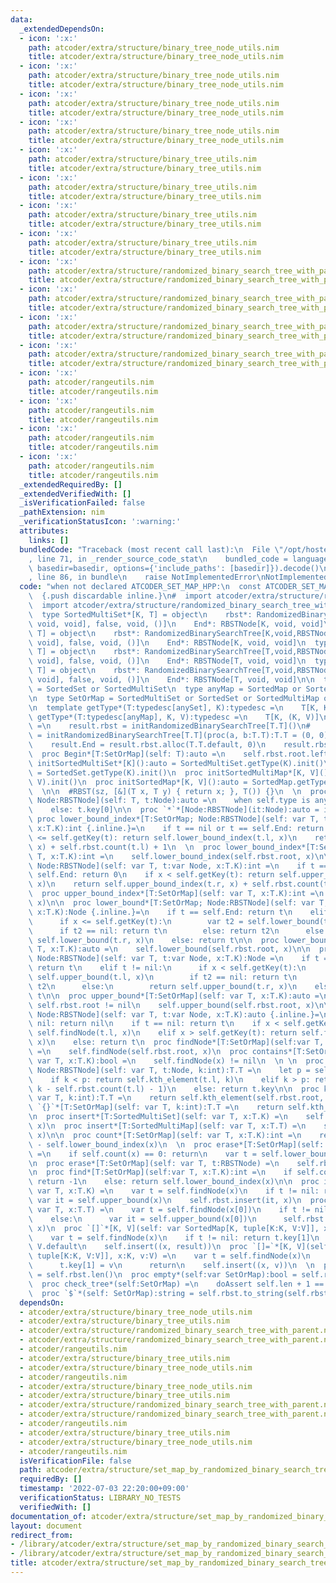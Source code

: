 ```yaml
---
data:
  _extendedDependsOn:
  - icon: ':x:'
    path: atcoder/extra/structure/binary_tree_node_utils.nim
    title: atcoder/extra/structure/binary_tree_node_utils.nim
  - icon: ':x:'
    path: atcoder/extra/structure/binary_tree_node_utils.nim
    title: atcoder/extra/structure/binary_tree_node_utils.nim
  - icon: ':x:'
    path: atcoder/extra/structure/binary_tree_node_utils.nim
    title: atcoder/extra/structure/binary_tree_node_utils.nim
  - icon: ':x:'
    path: atcoder/extra/structure/binary_tree_node_utils.nim
    title: atcoder/extra/structure/binary_tree_node_utils.nim
  - icon: ':x:'
    path: atcoder/extra/structure/binary_tree_utils.nim
    title: atcoder/extra/structure/binary_tree_utils.nim
  - icon: ':x:'
    path: atcoder/extra/structure/binary_tree_utils.nim
    title: atcoder/extra/structure/binary_tree_utils.nim
  - icon: ':x:'
    path: atcoder/extra/structure/binary_tree_utils.nim
    title: atcoder/extra/structure/binary_tree_utils.nim
  - icon: ':x:'
    path: atcoder/extra/structure/binary_tree_utils.nim
    title: atcoder/extra/structure/binary_tree_utils.nim
  - icon: ':x:'
    path: atcoder/extra/structure/randomized_binary_search_tree_with_parent.nim
    title: atcoder/extra/structure/randomized_binary_search_tree_with_parent.nim
  - icon: ':x:'
    path: atcoder/extra/structure/randomized_binary_search_tree_with_parent.nim
    title: atcoder/extra/structure/randomized_binary_search_tree_with_parent.nim
  - icon: ':x:'
    path: atcoder/extra/structure/randomized_binary_search_tree_with_parent.nim
    title: atcoder/extra/structure/randomized_binary_search_tree_with_parent.nim
  - icon: ':x:'
    path: atcoder/extra/structure/randomized_binary_search_tree_with_parent.nim
    title: atcoder/extra/structure/randomized_binary_search_tree_with_parent.nim
  - icon: ':x:'
    path: atcoder/rangeutils.nim
    title: atcoder/rangeutils.nim
  - icon: ':x:'
    path: atcoder/rangeutils.nim
    title: atcoder/rangeutils.nim
  - icon: ':x:'
    path: atcoder/rangeutils.nim
    title: atcoder/rangeutils.nim
  - icon: ':x:'
    path: atcoder/rangeutils.nim
    title: atcoder/rangeutils.nim
  _extendedRequiredBy: []
  _extendedVerifiedWith: []
  _isVerificationFailed: false
  _pathExtension: nim
  _verificationStatusIcon: ':warning:'
  attributes:
    links: []
  bundledCode: "Traceback (most recent call last):\n  File \"/opt/hostedtoolcache/Python/3.10.5/x64/lib/python3.10/site-packages/onlinejudge_verify/documentation/build.py\"\
    , line 71, in _render_source_code_stat\n    bundled_code = language.bundle(stat.path,\
    \ basedir=basedir, options={'include_paths': [basedir]}).decode()\n  File \"/opt/hostedtoolcache/Python/3.10.5/x64/lib/python3.10/site-packages/onlinejudge_verify/languages/nim.py\"\
    , line 86, in bundle\n    raise NotImplementedError\nNotImplementedError\n"
  code: "when not declared ATCODER_SET_MAP_HPP:\n  const ATCODER_SET_MAP_HPP* = 1\n\
    \  {.push discardable inline.}\n#  import atcoder/extra/structure/randomized_binary_search_tree\n\
    \  import atcoder/extra/structure/randomized_binary_search_tree_with_parent\n\
    \  type SortedMultiSet*[K, T] = object\n    rbst*: RandomizedBinarySearchTree[K,void,RBSTNode[K,\
    \ void, void], false, void, ()]\n    End*: RBSTNode[K, void, void]\n  type SortedSet*[K,\
    \ T] = object\n    rbst*: RandomizedBinarySearchTree[K,void,RBSTNode[K, void,\
    \ void], false, void, ()]\n    End*: RBSTNode[K, void, void]\n  type SortedMultiMap*[K,\
    \ T] = object\n    rbst*: RandomizedBinarySearchTree[T,void,RBSTNode[T, void,\
    \ void], false, void, ()]\n    End*: RBSTNode[T, void, void]\n  type SortedMap*[K,\
    \ T] = object\n    rbst*: RandomizedBinarySearchTree[T,void,RBSTNode[T, void,\
    \ void], false, void, ()]\n    End*: RBSTNode[T, void, void]\n\n  type anySet\
    \ = SortedSet or SortedMultiSet\n  type anyMap = SortedMap or SortedMultiMap\n\
    \n  type SetOrMap = SortedMultiSet or SortedSet or SortedMultiMap or SortedMap\n\
    \n  template getType*(T:typedesc[anySet], K):typedesc =\n    T[K, K]\n  template\
    \ getType*(T:typedesc[anyMap], K, V):typedesc =\n    T[K, (K, V)]\n\n  proc init*(T:typedesc[SetOrMap]):T\
    \ =\n    result.rbst = initRandomizedBinarySearchTree[T.T]()\n#    result.rbst\
    \ = initRandomizedBinarySearchTree[T.T](proc(a, b:T.T):T.T = (0, 0), (0, 0))\n\
    \    result.End = result.rbst.alloc(T.T.default, 0)\n    result.rbst.root = result.End\n\
    \  proc Begin*[T:SetOrMap](self: T):auto =\n    self.rbst.root.leftMost\n\n  proc\
    \ initSortedMultiSet*[K]():auto = SortedMultiSet.getType(K).init()\n  proc initSortedSet*[K]():auto\
    \ = SortedSet.getType(K).init()\n  proc initSortedMultiMap*[K, V]():auto = SortedMultiMap.getType(K,\
    \ V).init()\n  proc initSortedMap*[K, V]():auto = SortedMap.getType(K, V).init()\n\
    \  \n\n  #RBST(sz, [&](T x, T y) { return x; }, T()) {}\n  \n  proc getKey*[T:SetOrMap;\
    \ Node:RBSTNode](self: T, t:Node):auto =\n    when self.type is anySet: t.key\n\
    \    else: t.key[0]\n\n  proc `*`*[Node:RBSTNode](it:Node):auto = it.key\n\n \
    \ proc lower_bound_index*[T:SetOrMap; Node:RBSTNode](self: var T, t:var Node,\
    \ x:T.K):int {.inline.}=\n    if t == nil or t == self.End: return 0\n    if x\
    \ <= self.getKey(t): return self.lower_bound_index(t.l, x)\n    return self.lower_bound_index(t.r,\
    \ x) + self.rbst.count(t.l) + 1\n  \n  proc lower_bound_index*[T:SetOrMap](self:var\
    \ T, x:T.K):int =\n    self.lower_bound_index(self.rbst.root, x)\n\n  proc upper_bound_index*[T:SetOrMap;\
    \ Node:RBSTNode](self: var T, t:var Node, x:T.K):int =\n    if t == nil or t ==\
    \ self.End: return 0\n    if x < self.getKey(t): return self.upper_bound_index(t.l,\
    \ x)\n    return self.upper_bound_index(t.r, x) + self.rbst.count(t.l) + 1\n\n\
    \  proc upper_bound_index*[T:SetOrMap](self: var T, x:T.K):int =\n    self.upper_bound_index(self.rbst.root,\
    \ x)\n\n  proc lower_bound*[T:SetOrMap; Node:RBSTNode](self: var T, t:var Node,\
    \ x:T.K):Node {.inline.}=\n    if t == self.End: return t\n    elif t != nil:\n\
    \      if x <= self.getKey(t):\n        var t2 = self.lower_bound(t.l, x)\n  \
    \      if t2 == nil: return t\n        else: return t2\n      else:\n        return\
    \ self.lower_bound(t.r, x)\n    else: return t\n\n  proc lower_bound*[T:SetOrMap](self:var\
    \ T, x:T.K):auto =\n    self.lower_bound(self.rbst.root, x)\n\n  proc upper_bound*[T:SetOrMap;\
    \ Node:RBSTNode](self: var T, t:var Node, x:T.K):Node =\n    if t == self.End:\
    \ return t\n    elif t != nil:\n      if x < self.getKey(t):\n        var t2 =\
    \ self.upper_bound(t.l, x)\n        if t2 == nil: return t\n        else: return\
    \ t2\n      else:\n        return self.upper_bound(t.r, x)\n    else:\n      return\
    \ t\n\n  proc upper_bound*[T:SetOrMap](self: var T, x:T.K):auto =\n    assert\
    \ self.rbst.root != nil\n    self.upper_bound(self.rbst.root, x)\n\n  proc findNode*[T:SetOrMap,\
    \ Node:RBSTNode](self: var T, t:var Node, x:T.K):auto {.inline.}=\n#    if t ==\
    \ nil: return nil\n    if t == nil: return t\n    if x < self.getKey(t): return\
    \ self.findNode(t.l, x)\n    elif x > self.getKey(t): return self.findNode(t.r,\
    \ x)\n    else: return t\n  proc findNode*[T:SetOrMap](self:var T, x:T.K):auto\
    \ =\n    self.findNode(self.rbst.root, x)\n  proc contains*[T:SetOrMap](self:\
    \ var T, x:T.K):bool =\n    self.findNode(x) != nil\n  \n \n  proc kth_element*[T:SetOrMap;\
    \ Node:RBSTNode](self: var T, t:Node, k:int):T.T =\n    let p = self.rbst.count(t.l)\n\
    \    if k < p: return self.kth_element(t.l, k)\n    elif k > p: return self.kth_element(t.r,\
    \ k - self.rbst.count(t.l) - 1)\n    else: return t.key\n\n  proc kth_element*[T:SetOrMap](self:\
    \ var T, k:int):T.T =\n    return self.kth_element(self.rbst.root, k)\n  proc\
    \ `{}`*[T:SetOrMap](self: var T, k:int):T.T =\n    return self.kth_element(k)\n\
    \n  proc insert*[T:SortedMultiSet](self: var T, x:T.K) =\n    self.rbst.insert(self.upper_bound(x),\
    \ x)\n  proc insert*[T:SortedMultiMap](self: var T, x:T.T) =\n    self.rbst.insert(self.upper_bound(x[0]),\
    \ x)\n\n  proc count*[T:SetOrMap](self: var T, x:T.K):int =\n    return self.upper_bound_index(x)\
    \ - self.lower_bound_index(x)\n  \n  proc erase*[T:SetOrMap](self: var T, x:T.K)\
    \ =\n    if self.count(x) == 0: return\n    var t = self.lower_bound(x)\n    self.rbst.erase(t)\n\
    \n  proc erase*[T:SetOrMap](self: var T, t:RBSTNode) =\n    self.rbst.erase(t)\n\
    \n  proc find*[T:SetOrMap](self:var T, x:T.K):int =\n    if self.count(x) == 0:\
    \ return -1\n    else: return self.lower_bound_index(x)\n\n  proc insert*[T:SortedSet](self:\
    \ var T, x:T.K) =\n    var t = self.findNode(x)\n    if t != nil: return\n   \
    \ var it = self.upper_bound(x)\n    self.rbst.insert(it, x)\n  proc insert*[T:SortedMap](self:\
    \ var T, x:T.T) =\n    var t = self.findNode(x[0])\n    if t != nil: t.key = x\n\
    \    else:\n      var it = self.upper_bound(x[0])\n      self.rbst.insert(it,\
    \ x)\n  proc `[]`*[K, V](self: var SortedMap[K, tuple[K:K, V:V]], x:K):auto =\n\
    \    var t = self.findNode(x)\n    if t != nil: return t.key[1]\n    result =\
    \ V.default\n    self.insert((x, result))\n  proc `[]=`*[K, V](self: var SortedMap[K,\
    \ tuple[K:K, V:V]], x:K, v:V) =\n    var t = self.findNode(x)\n    if t != nil:\n\
    \      t.key[1] = v\n      return\n    self.insert((x, v))\n  \n  proc len*(self:SetOrMap):int\
    \ = self.rbst.len()\n  proc empty*(self:var SetOrMap):bool = self.rbst.empty()\n\
    \  proc check_tree*(self:SetOrMap) =\n    doAssert self.len + 1 == self.rbst.check_tree()\n\
    \  proc `$`*(self: SetOrMap):string = self.rbst.to_string(self.rbst.root)\n  {.pop.}\n"
  dependsOn:
  - atcoder/extra/structure/binary_tree_node_utils.nim
  - atcoder/extra/structure/binary_tree_utils.nim
  - atcoder/extra/structure/randomized_binary_search_tree_with_parent.nim
  - atcoder/extra/structure/randomized_binary_search_tree_with_parent.nim
  - atcoder/rangeutils.nim
  - atcoder/extra/structure/binary_tree_utils.nim
  - atcoder/extra/structure/binary_tree_node_utils.nim
  - atcoder/rangeutils.nim
  - atcoder/extra/structure/binary_tree_node_utils.nim
  - atcoder/extra/structure/binary_tree_utils.nim
  - atcoder/extra/structure/randomized_binary_search_tree_with_parent.nim
  - atcoder/extra/structure/randomized_binary_search_tree_with_parent.nim
  - atcoder/rangeutils.nim
  - atcoder/extra/structure/binary_tree_utils.nim
  - atcoder/extra/structure/binary_tree_node_utils.nim
  - atcoder/rangeutils.nim
  isVerificationFile: false
  path: atcoder/extra/structure/set_map_by_randomized_binary_search_tree.nim
  requiredBy: []
  timestamp: '2022-07-03 22:20:00+09:00'
  verificationStatus: LIBRARY_NO_TESTS
  verifiedWith: []
documentation_of: atcoder/extra/structure/set_map_by_randomized_binary_search_tree.nim
layout: document
redirect_from:
- /library/atcoder/extra/structure/set_map_by_randomized_binary_search_tree.nim
- /library/atcoder/extra/structure/set_map_by_randomized_binary_search_tree.nim.html
title: atcoder/extra/structure/set_map_by_randomized_binary_search_tree.nim
---
```

